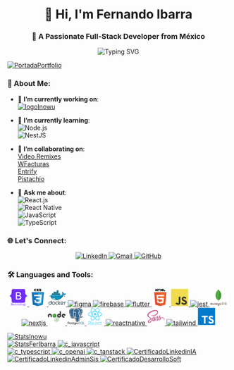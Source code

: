 <h1 align="center">👋 Hi, I'm Fernando Ibarra</h1>
<h3 align="center">🚀 A Passionate Full-Stack Developer from México</h3>

<p align="center">
  <img src="https://readme-typing-svg.herokuapp.com?font=Fira+Code&weight=600&size=24&pause=1000&color=F75C7E&center=true&vCenter=true&width=500&lines=Full-Stack+Developer;Open-Source+Enthusiast;Passionate+About+Tech+%26+Innovation" alt="Typing SVG" />
</p>

<a href="https://www.linkedin.com/in/feribarra1" target="_blank" rel="noreferrer"> <img src="https://i.imgur.com/qBeHqYl.png" alt="PortadaPortfolio" /> </a> <br/>

### 🌟 About Me:
- 🔭 **I’m currently working on**:  
  <a href="https://inowu.dev/" target="_blank" rel="noreferrer"> <img src="https://i.imgur.com/lDfEHgS.png" alt="logoInowu" /> </a>

- 🌱 **I’m currently learning**:  
  ![Node.js](https://img.shields.io/badge/-Node.js-339933?logo=node.js&logoColor=white&style=flat)  
  ![NestJS](https://img.shields.io/badge/-NestJS-E0234E?logo=nestjs&logoColor=white&style=flat)

- 👯 **I’m collaborating on**:  
  [Video Remixes](https://videoremixes.netlify.app/trends)  
  [WFacturas](https://wfacturas.com/folios)  
  [Entrify](https://www.entrify.mx/)  
  [Pistachio](https://www.pistachio.fi/)

- 💬 **Ask me about**:  
  ![React.js](https://img.shields.io/badge/-React.js-61DAFB?logo=react&logoColor=black&style=flat)  
  ![React Native](https://img.shields.io/badge/-React%20Native-20232A?logo=react&logoColor=61DAFB&style=flat)  
  ![JavaScript](https://img.shields.io/badge/-JavaScript-F7DF1E?logo=javascript&logoColor=black&style=flat)  
  ![TypeScript](https://img.shields.io/badge/-TypeScript-3178C6?logo=typescript&logoColor=white&style=flat)
  
### 🌐 Let's Connect:
<p align="center">
  <a href="https://www.linkedin.com/in/feribarra1/" target="_blank">
    <img src="https://img.shields.io/badge/LinkedIn-0077B5?logo=linkedin&logoColor=white&style=for-the-badge" alt="LinkedIn" />
  </a>
  <a href="mailto:Fernandooibarra@gmail.com" target="_blank">
    <img src="https://img.shields.io/badge/Gmail-D14836?logo=gmail&logoColor=white&style=for-the-badge" alt="Gmail" />
  </a>
  <a href="https://github.com/FeribarraInowu" target="_blank">
    <img src="https://img.shields.io/badge/GitHub-181717?logo=github&logoColor=white&style=for-the-badge" alt="GitHub" />
  </a>
</p>

### 🛠️ Languages and Tools:
<p align="center"> <a href="https://getbootstrap.com" target="_blank" rel="noreferrer"> <img src="https://raw.githubusercontent.com/devicons/devicon/master/icons/bootstrap/bootstrap-plain-wordmark.svg" alt="bootstrap" width="40" height="40"/> </a> <a href="https://www.w3schools.com/css/" target="_blank" rel="noreferrer"> <img src="https://raw.githubusercontent.com/devicons/devicon/master/icons/css3/css3-original-wordmark.svg" alt="css3" width="40" height="40"/> </a> <a href="https://www.docker.com/" target="_blank" rel="noreferrer"> <img src="https://raw.githubusercontent.com/devicons/devicon/master/icons/docker/docker-original-wordmark.svg" alt="docker" width="40" height="40"/> </a> <a href="https://www.figma.com/" target="_blank" rel="noreferrer"> <img src="https://www.vectorlogo.zone/logos/figma/figma-icon.svg" alt="figma" width="40" height="40"/> </a> <a href="https://firebase.google.com/" target="_blank" rel="noreferrer"> <img src="https://www.vectorlogo.zone/logos/firebase/firebase-icon.svg" alt="firebase" width="40" height="40"/> </a> <a href="https://flutter.dev" target="_blank" rel="noreferrer"> <img src="https://www.vectorlogo.zone/logos/flutterio/flutterio-icon.svg" alt="flutter" width="40" height="40"/> </a> <a href="https://www.w3.org/html/" target="_blank" rel="noreferrer"> <img src="https://raw.githubusercontent.com/devicons/devicon/master/icons/html5/html5-original-wordmark.svg" alt="html5" width="40" height="40"/> </a> <a href="https://developer.mozilla.org/en-US/docs/Web/JavaScript" target="_blank" rel="noreferrer"> <img src="https://raw.githubusercontent.com/devicons/devicon/master/icons/javascript/javascript-original.svg" alt="javascript" width="40" height="40"/> </a> <a href="https://jestjs.io" target="_blank" rel="noreferrer"> <img src="https://www.vectorlogo.zone/logos/jestjsio/jestjsio-icon.svg" alt="jest" width="40" height="40"/> </a> <a href="https://www.mongodb.com/" target="_blank" rel="noreferrer"> <img src="https://raw.githubusercontent.com/devicons/devicon/master/icons/mongodb/mongodb-original-wordmark.svg" alt="mongodb" width="40" height="40"/> </a> <a href="https://nextjs.org/" target="_blank" rel="noreferrer"> <img src="https://cdn.worldvectorlogo.com/logos/nextjs-2.svg" alt="nextjs" width="40" height="40"/> </a> <a href="https://nodejs.org" target="_blank" rel="noreferrer"> <img src="https://raw.githubusercontent.com/devicons/devicon/master/icons/nodejs/nodejs-original-wordmark.svg" alt="nodejs" width="40" height="40"/> </a> <a href="https://www.postgresql.org" target="_blank" rel="noreferrer"> <img src="https://raw.githubusercontent.com/devicons/devicon/master/icons/postgresql/postgresql-original-wordmark.svg" alt="postgresql" width="40" height="40"/> </a> <a href="https://reactjs.org/" target="_blank" rel="noreferrer"> <img src="https://raw.githubusercontent.com/devicons/devicon/master/icons/react/react-original-wordmark.svg" alt="react" width="40" height="40"/> </a> <a href="https://reactnative.dev/" target="_blank" rel="noreferrer"> <img src="https://reactnative.dev/img/header_logo.svg" alt="reactnative" width="40" height="40"/> </a> <a href="https://sass-lang.com" target="_blank" rel="noreferrer"> <img src="https://raw.githubusercontent.com/devicons/devicon/master/icons/sass/sass-original.svg" alt="sass" width="40" height="40"/> </a> <a href="https://tailwindcss.com/" target="_blank" rel="noreferrer"> <img src="https://www.vectorlogo.zone/logos/tailwindcss/tailwindcss-icon.svg" alt="tailwind" width="40" height="40"/> </a> <a href="https://www.typescriptlang.org/" target="_blank" rel="noreferrer"> <img src="https://raw.githubusercontent.com/devicons/devicon/master/icons/typescript/typescript-original.svg" alt="typescript" width="40" height="40"/> </a> </p>

<a href="https://www.github.com/FeribarraInowu" target="_blank" rel="noreferrer"> <img src="https://i.imgur.com/0Q0wNuB.png" alt="StatsInowu" /> </a> <br/>
<a href="https://www.github.com/Feribarra1" target="_blank" rel="noreferrer"> <img src="https://i.imgur.com/yhteFf2.png" alt="StatsFerIbarra" /> </a>
<a href="https://cursos.devtalles.com/certificates/0ukjpjpu3m" target="_blank" rel="noreferrer"> <img src="https://i.imgur.com/G0ct8M7.jpeg" alt="c_javascript" /> </a> <br/>
<a href="https://cursos.devtalles.com/certificates/hbll5frkg7" target="_blank" rel="noreferrer"> <img src="https://i.imgur.com/DgrWi3k.jpeg" alt="c_typescript" /> </a>
<a href="https://cursos.devtalles.com/certificates/hmg7rnngij" target="_blank" rel="noreferrer"> <img src="https://i.imgur.com/vbdUQvc.jpeg" alt="c_openai" /> </a>
<a href="https://cursos.devtalles.com/certificates/irg3nsjnzj" target="_blank" rel="noreferrer"> <img src="https://i.imgur.com/3OZvkWV.jpeg" alt="c_tanstack" /> </a>
<a href="https://www.linkedin.com/learning/certificates/557f513e7ac29edaff10120c047fcaa20e14f49ad5cb22ada78fb992a133c298" target="_blank" rel="noreferrer"> <img src="https://i.imgur.com/KZfZAxN.jpeg" alt="CertificadoLinkedinIA" /> </a>
<a href="https://www.linkedin.com/learning/certificates/6102dccfffdf2a7957f2b873e9b085e337a12fb2e79240241ce644d998838a5d?trk=share_certificate" target="_blank" rel="noreferrer"> <img src="https://i.imgur.com/j6bKiCz.jpeg" alt="CertificadoLinkedinAdminSis" /> </a>
<a href="https://www.linkedin.com/learning/certificates/099ea9806183134afcfa1ba686fc97525ac1e387ae7838aee28dd6db7fa5d48a?trk=share_certificate" target="_blank" rel="noreferrer"> <img src="https://i.imgur.com/Ey2UJyU.jpeg" alt="CertificadoDesarrolloSoft" /> </a>
